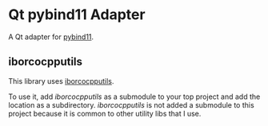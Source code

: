# Qt pybind11 Adapter

A Qt adapter for [pybind11](https://pybind11.readthedocs.io/en/stable/).

## iborcocpputils

This library uses [iborcocpputils](git@github.com:borco/iborcocpputils.git).

To use it, add *iborcocpputils* as a submodule to your top project and add the location as a subdirectory. *iborcocpputils* is not added a submodule to this project because it is common to other utility libs that I use.
